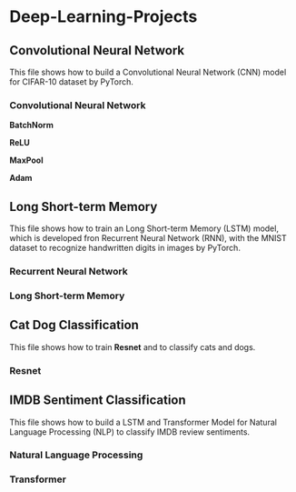 # Deep-Learning-Projects

## Convolutional Neural Network
This file shows how to build a Convolutional Neural Network (CNN) model for CIFAR-10 dataset by PyTorch.

### Convolutional Neural Network

**BatchNorm**

**ReLU**

**MaxPool**

**Adam**

## Long Short-term Memory
This file shows how to train an Long Short-term Memory (LSTM) model, which is developed fron Recurrent Neural Network (RNN), with the MNIST dataset to recognize handwritten digits in images by PyTorch.

### Recurrent Neural Network
### Long Short-term Memory

## Cat Dog Classification

This file shows how to train **Resnet** and to classify cats and dogs.

### Resnet


## IMDB Sentiment Classification
This file shows how to build a LSTM and Transformer Model for Natural Language Processing (NLP) to classify IMDB review sentiments.

### Natural Language Processing

### Transformer



